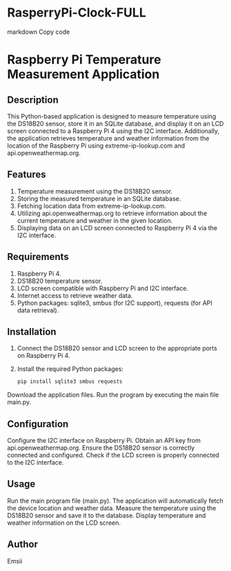 # RasperryPi-Clock-FULL
 
markdown
Copy code
# Raspberry Pi Temperature Measurement Application

## Description

This Python-based application is designed to measure temperature using the DS18B20 sensor, store it in an SQLite database, and display it on an LCD screen connected to a Raspberry Pi 4 using the I2C interface. Additionally, the application retrieves temperature and weather information from the location of the Raspberry Pi using extreme-ip-lookup.com and api.openweathermap.org.

## Features

1. Temperature measurement using the DS18B20 sensor.
2. Storing the measured temperature in an SQLite database.
3. Fetching location data from extreme-ip-lookup.com.
4. Utilizing api.openweathermap.org to retrieve information about the current temperature and weather in the given location.
5. Displaying data on an LCD screen connected to Raspberry Pi 4 via the I2C interface.

## Requirements

1. Raspberry Pi 4.
2. DS18B20 temperature sensor.
3. LCD screen compatible with Raspberry Pi and I2C interface.
4. Internet access to retrieve weather data.
5. Python packages: sqlite3, smbus (for I2C support), requests (for API data retrieval).

## Installation

1. Connect the DS18B20 sensor and LCD screen to the appropriate ports on Raspberry Pi 4.
2. Install the required Python packages:

   ```bash
   pip install sqlite3 smbus requests
Download the application files.
Run the program by executing the main file main.py.
## Configuration
Configure the I2C interface on Raspberry Pi.
Obtain an API key from api.openweathermap.org.
Ensure the DS18B20 sensor is correctly connected and configured.
Check if the LCD screen is properly connected to the I2C interface.
## Usage
Run the main program file (main.py).
The application will automatically fetch the device location and weather data.
Measure the temperature using the DS18B20 sensor and save it to the database.
Display temperature and weather information on the LCD screen.
## Author
Emsii





